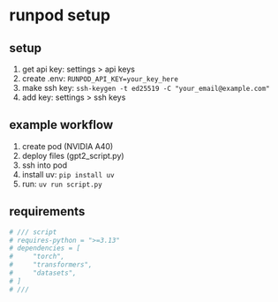 # runpod setup
## setup
1. get api key: settings > api keys
2. create .env: `RUNPOD_API_KEY=your_key_here`
3. make ssh key: `ssh-keygen -t ed25519 -C "your_email@example.com"`
4. add key: settings > ssh keys

## example workflow
1. create pod (NVIDIA A40)
2. deploy files (gpt2_script.py)
3. ssh into pod
4. install uv: `pip install uv`
5. run: `uv run script.py`

## requirements
```python
# /// script
# requires-python = ">=3.13"
# dependencies = [
#     "torch",
#     "transformers",
#     "datasets",
# ]
# ///
